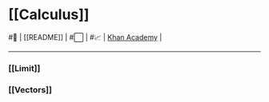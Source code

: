 #  [[Calculus]]
#📃 | [[README]] | #⬜ | #📈 | [Khan Academy](https://www.khanacademy.org/math/calculus-1) | 
___
### [[Limit]]

### [[Vectors]]
